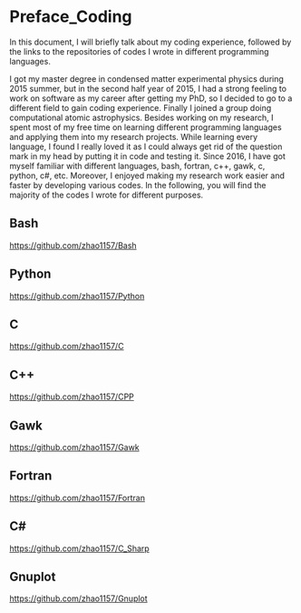 # Preface_Coding
In this document, I will briefly talk about my coding experience, followed by the links to the repositories of codes I wrote in different programming languages.

I got my master degree in condensed matter experimental physics during 2015 summer, but in the second half year of 2015, I had a strong feeling to work on software as my career after getting my PhD, so I decided to go to a different field to gain coding experience. Finally I joined a group doing computational atomic astrophysics. Besides working on my research, I spent most of my free time on learning different programming languages and applying them into my research projects. While learning every language, I found I really loved it as I could always get rid of the question mark in my head by putting it in code and testing it. Since 2016, I have got myself familiar with different languages, bash, fortran, c++, gawk, c, python, c#, etc. Moreover, I enjoyed making my research work easier and faster by developing various codes. In the following, you will find the majority of the codes I wrote for different purposes.

## Bash
https://github.com/zhao1157/Bash

## Python
https://github.com/zhao1157/Python

## C
https://github.com/zhao1157/C

## C++
https://github.com/zhao1157/CPP

## Gawk
https://github.com/zhao1157/Gawk

## Fortran
https://github.com/zhao1157/Fortran

## C#
https://github.com/zhao1157/C_Sharp

## Gnuplot
https://github.com/zhao1157/Gnuplot
